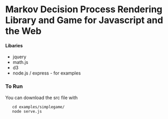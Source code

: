 # Markov Decision Process Rendering Library and Game for Javascript and the Web

#### Libaries 

* jquery 
* math.js
* d3 
* node.js / express - for examples 

### To Run

You can download the src file with

```git clone https://github.com/andorsk/mdp.git
   cd examples/simplegame/
   node serve.js
```

